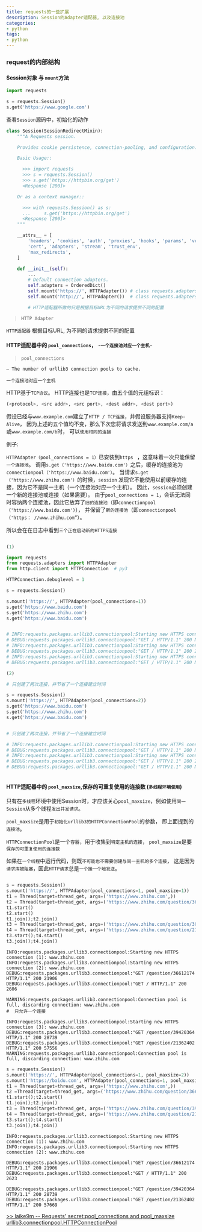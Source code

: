 ```yaml
---
title: requests的一些扩展                                            
description: Session的Adapter适配器, 以及连接池
categories:
- python
tags:
- python   
---
```



### request的内部结构


#### Session对象 与 `mount`方法



```python
import requests

s = requests.Session()
s.get('https://www.google.com')

```

查看`Session`源码中，初始化的动作

```python
class Session(SessionRedirectMixin):
    """A Requests session.

    Provides cookie persistence, connection-pooling, and configuration.

    Basic Usage::

      >>> import requests
      >>> s = requests.Session()
      >>> s.get('https://httpbin.org/get')
      <Response [200]>

    Or as a context manager::

      >>> with requests.Session() as s:
      ...     s.get('https://httpbin.org/get')
      <Response [200]>
    """

    __attrs__ = [
        'headers', 'cookies', 'auth', 'proxies', 'hooks', 'params', 'verify',
        'cert', 'adapters', 'stream', 'trust_env',
        'max_redirects',
    ]

    def __init__(self):
        ...
        # Default connection adapters.
        self.adapters = OrderedDict()
        self.mount('https://', HTTPAdapter()) # class requests.adapters.HTTPAdapter(pool_connections=10, pool_maxsize=10, max_retries=0, pool_block=False)
        self.mount('http://', HTTPAdapter())  # class requests.adapters.HTTPAdapter(pool_connections=10, pool_maxsize=10, max_retries=0, pool_block=False)

        # HTTP适配器所做的只是根据目标URL为不同的请求提供不同的配置  

```

> `HTTP Adapter` 

`HTTP适配器`  根据目标URL, 为不同的请求提供不同的配置




#### HTTP适配器中的 `pool_connections`， `·一个连接池对应一个主机·`
 

> `pool_connections`
 
    – The number of urllib3 connection pools to cache.
    
    一个连接池对应一个主机



HTTP基于`TCP协议`。 HTTP连接也是`TCP连接`，由五个值的元组标识：

```python
(<protocol>, <src addr>, <src port>, <dest addr>, <dest port>)
```


假设已经与`www.example.com`建立了`HTTP / TCP连接`，并假设服务器支持`Keep-Alive`，
因为上述的五个值均不变，那么下次您将请求发送到`www.example.com/a`或`www.example.com/b`时， 可以`使用相同的连接`


例子:

`HTTPAdapter（pool_connections = 1）`已安装到`https ` ，这意味着一次只能保留`一个连接池`。 
调用`s.get（'https://www.baidu.com'）`之后，缓存的连接池为`connectionpool（'https://www.baidu.com'）`。 
当请求`s.get（'https://www.zhihu.com'）`的时候，`session` 发现它不能使用以前缓存的连接，因为它不是同一主机（一个连接池对应一个主机）。 
因此，`session`必须创建一个新的连接池或连接（如果需要）。 由于`pool_connections = 1`，会话无法同时容纳两个连接池，因此它放弃了`旧的连接池`（即`connectionpool（'https://www.baidu.com')`），
并保留了`新的连接池`（即`connectionpool（'https： //www.zhihu.com”`）。 

所以会在在日志中看到`三个正在启动新的HTTPS连接`


```python

(1)

import requests
from requests.adapters import HTTPAdapter
from http.client import HTTPConnection  # py3

HTTPConnection.debuglevel = 1

s = requests.Session()

s.mount('https://', HTTPAdapter(pool_connections=1))
s.get('https://www.baidu.com')
s.get('https://www.zhihu.com')
s.get('https://www.baidu.com')


# INFO:requests.packages.urllib3.connectionpool:Starting new HTTPS connection (1): www.baidu.com
# DEBUG:requests.packages.urllib3.connectionpool:"GET / HTTP/1.1" 200 None
# INFO:requests.packages.urllib3.connectionpool:Starting new HTTPS connection (1): www.zhihu.com
# DEBUG:requests.packages.urllib3.connectionpool:"GET / HTTP/1.1" 200 2621
# INFO:requests.packages.urllib3.connectionpool:Starting new HTTPS connection (1): www.baidu.com
# DEBUG:requests.packages.urllib3.connectionpool:"GET / HTTP/1.1" 200 None

(2)

# 只创建了两次连接，并节省了一个连接建立时间

s = requests.Session()
s.mount('https://', HTTPAdapter(pool_connections=2))
s.get('https://www.baidu.com')
s.get('https://www.zhihu.com')
s.get('https://www.baidu.com')


# 只创建了两次连接，并节省了一个连接建立时间

# INFO:requests.packages.urllib3.connectionpool:Starting new HTTPS connection (1): www.baidu.com
# DEBUG:requests.packages.urllib3.connectionpool:"GET / HTTP/1.1" 200 None
# INFO:requests.packages.urllib3.connectionpool:Starting new HTTPS connection (1): www.zhihu.com
# DEBUG:requests.packages.urllib3.connectionpool:"GET / HTTP/1.1" 200 2623
# DEBUG:requests.packages.urllib3.connectionpool:"GET / HTTP/1.1" 200 None



```



#### HTTP适配器中的 `pool_maxsize`,保存的可重复使用的连接数 (`多线程环境使用`)



只有在`多线程`环境中使用Session时，才应该关心`pool_maxsize`，例如使用`同一Session`从多个线程`发出并发请求`。
 
`pool_maxsize`是用于`初始化urllib3的HTTPConnectionPool`的参数， 即上面提到的`连接池`。

`HTTPConnectionPool`是一个`容器`，用于收集到`特定主机的连接`，
`pool_maxsize`是要`保存的可重复使用的连接数`
 
如果在`一个线程`中运行代码，则既`不可能也不需要创建与同一主机的多个连接`，
这是因为`请求库被阻塞`，因此`HTTP请求`总是`一个接一个地发送`。



```python

s = requests.Session()
s.mount('https://', HTTPAdapter(pool_connections=1, pool_maxsize=1))
t1 = Thread(target=thread_get, args=('https://www.zhihu.com',))
t2 = Thread(target=thread_get, args=('https://www.zhihu.com/question/36612174',))
t1.start()
t2.start()
t1.join();t2.join()
t3 = Thread(target=thread_get, args=('https://www.zhihu.com/question/39420364',))
t4 = Thread(target=thread_get, args=('https://www.zhihu.com/question/21362402',))
t3.start();t4.start()
t3.join();t4.join()

```
    
    INFO:requests.packages.urllib3.connectionpool:Starting new HTTPS connection (1): www.zhihu.com
    INFO:requests.packages.urllib3.connectionpool:Starting new HTTPS connection (2): www.zhihu.com
    DEBUG:requests.packages.urllib3.connectionpool:"GET /question/36612174 HTTP/1.1" 200 21906
    DEBUG:requests.packages.urllib3.connectionpool:"GET / HTTP/1.1" 200 2606
    
    WARNING:requests.packages.urllib3.connectionpool:Connection pool is full, discarding connection: www.zhihu.com  
    #  只允许一个连接
    
    INFO:requests.packages.urllib3.connectionpool:Starting new HTTPS connection (3): www.zhihu.com
    DEBUG:requests.packages.urllib3.connectionpool:"GET /question/39420364 HTTP/1.1" 200 28739
    DEBUG:requests.packages.urllib3.connectionpool:"GET /question/21362402 HTTP/1.1" 200 57556
    WARNING:requests.packages.urllib3.connectionpool:Connection pool is full, discarding connection: www.zhihu.com


```python
s = requests.Session()
s.mount('https://', HTTPAdapter(pool_connections=1, pool_maxsize=2))
s.mount('https://baidu.com', HTTPAdapter(pool_connections=1, pool_maxsize=1))
t1 = Thread(target=thread_get, args=('https://www.zhihu.com',))
t2 =Thread(target=thread_get, args=('https://www.zhihu.com/question/36612174',))
t1.start();t2.start()
t1.join();t2.join()
t3 = Thread(target=thread_get, args=('https://www.zhihu.com/question/39420364',))
t4 = Thread(target=thread_get, args=('https://www.zhihu.com/question/21362402',))
t3.start();t4.start()
t3.join();t4.join()

```

    
    INFO:requests.packages.urllib3.connectionpool:Starting new HTTPS connection (1): www.zhihu.com
    INFO:requests.packages.urllib3.connectionpool:Starting new HTTPS connection (2): www.zhihu.com
    
    DEBUG:requests.packages.urllib3.connectionpool:"GET /question/36612174 HTTP/1.1" 200 21906
    DEBUG:requests.packages.urllib3.connectionpool:"GET / HTTP/1.1" 200 2623
    
    DEBUG:requests.packages.urllib3.connectionpool:"GET /question/39420364 HTTP/1.1" 200 28739
    DEBUG:requests.packages.urllib3.connectionpool:"GET /question/21362402 HTTP/1.1" 200 57669



[>> laike9m -- Requests' secret:pool_connections and pool_maxsize](https://laike9m.com/blog/requests-secret-pool_connections-and-pool_maxsize,89/)
[urllib3.connectionpool.HTTPConnectionPool](https://urllib3.readthedocs.io/en/1.4/pools.html#urllib3.connectionpool.HTTPConnectionPool)





